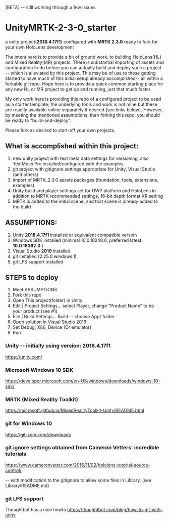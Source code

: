 [BETA] -- still working through a few issues

# UnityMRTK-2-3-0_starter
a unity project(**2018.4.17f1**) configured with **MRTK 2.3.0** ready to fork for your own HoloLens development


The intent here is to provide a bit of ground work, to building HoloLens(HL) and Mixed Reality(MR) projects. There is substantial importing of assets and configuration to do before you can actually build and deploy such a project -- which is alleviated by this project. This may be of use to those getting started to have much of this initial setup already accomplished-- all within a forkable git repo. Hope here is to provide a quick common starting place for any new HL or MR project to get up and running, just that much faster.

My only work here is providing this repo of a configured project to be used as a starter template; the underlying tools and work is not mine but these are readily available online separately if desired (see links below). However, by meeting the mentioned assumptions, then forking this repo, you should be ready to "build-and-deploy". 

Please fork as desired to start-off your own projects.

## What is accomplished within this project:
 1. new unity project with text meta data settings for versioning, also TextMesh Pro installed/configured with the examples
 2. git project with gitignore settings appropriate for Unity, Visual Studio (and others)
 3. import of MRTK_2.3.0 assets packages (foundation, tools, extensions, examples)
 4. Unity build and player settings set for UWP platform and HoloLens in addition to MRTK recommended settings, 16-bit depth format
 XR setting
 5. MRTK is added to the initial scene, and that scene is already added to the build

## ASSUMPTIONS:
1. Unity **2018.4.17f1** installed or equivalent compatible version
2. Windows SDK installed (minimal 10.0.10240.0, preferred latest: **10.0.18362.0** )
3. Visual Studio **2019** installed
4. git installed (2.25.0.windows.1)
5. git LFS support installed

## STEPS to deploy
1. Meet ASSUMPTIONS
2. Fork this repo
3. Open This project(folder) in Unity
4. Edit | Project Settings... select Player, change "Product Name" to be your product (see #1)
5. File | Build Settings... Build -- choose App/ folder
6. Open solution in Visual Studio 2019
7. Set Debug, X86, Device (Or emulator)
8. Run

### Unity -- initially using version: 2018.4.17f1
https://unity.com/

### Microsoft Windows 10 SDK
https://developer.microsoft.com/en-US/windows/downloads/windows-10-sdk/

### MRTK (Mixed Reality Toolkit) 
https://microsoft.github.io/MixedRealityToolkit-Unity/README.html

### git for Windows 10
https://git-scm.com/downloads

### git ignore settings obtained from Cameron Vetters' incredible tutorials
https://www.cameronvetter.com/2016/11/02/hololens-tutorial-source-control/

-- with modification to the gitignore to allow some files in Library. (see Library/README.md)

### git LFS support
Thoughtbot has a nice howto 
https://thoughtbot.com/blog/how-to-git-with-unity




